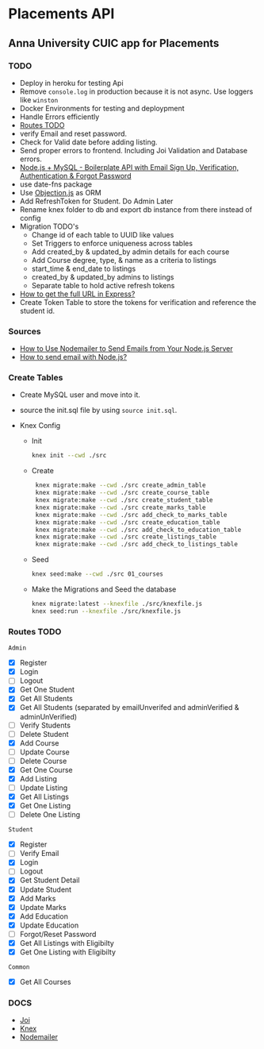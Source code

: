 # Placements API

## Anna University CUIC app for Placements

### TODO

- Deploy in heroku for testing Api
- Remove `console.log` in production because it is not async. Use loggers like `winston`
- Docker Environments for testing and deploypment
- Handle Errors efficiently
- [Routes TODO](#routes-todo)
- verify Email and reset password.
- Check for Valid date before adding listing.
- Send proper errors to frontend. Including Joi Validation and Database errors.
- [Node.js + MySQL - Boilerplate API with Email Sign Up, Verification, Authentication & Forgot Password](https://jasonwatmore.com/post/2020/09/08/nodejs-mysql-boilerplate-api-with-email-sign-up-verification-authentication-forgot-password)
- use date-fns package
- Use [Objection.js](https://vincit.github.io/objection.js/) as ORM
- Add RefreshToken for Student. Do Admin Later
- Rename knex folder to db and export db instance from there instead of config
- Migration TODO's
  - Change id of each table to UUID like values
  - Set Triggers to enforce uniqueness across tables
  - Add created_by & updated_by admin details for each course
  - Add Course degree, type, & name as a criteria to listings
  - start_time & end_date to listings
  - created_by & updated_by admins to listings
  - Separate table to hold active refresh tokens
- [How to get the full URL in Express?](https://stackoverflow.com/a/10185427/12381908)
- Create Token Table to store the tokens for verification and reference the student id.

### Sources

- [How to Use Nodemailer to Send Emails from Your Node.js Server](https://www.freecodecamp.org/news/use-nodemailer-to-send-emails-from-your-node-js-server/)
- [How to send email with Node.js?](https://netcorecloud.com/tutorials/how-to-send-email-with-node-js/)

### Create Tables

- Create MySQL user and move into it.
- source the init.sql file by using `source init.sql`.
- Knex Config

  - Init

    ```sh
    knex init --cwd ./src
    ```

  - Create
  
    ```sh
     knex migrate:make --cwd ./src create_admin_table
     knex migrate:make --cwd ./src create_course_table
     knex migrate:make --cwd ./src create_student_table
     knex migrate:make --cwd ./src create_marks_table
     knex migrate:make --cwd ./src add_check_to_marks_table
     knex migrate:make --cwd ./src create_education_table
     knex migrate:make --cwd ./src add_check_to_education_table
     knex migrate:make --cwd ./src create_listings_table
     knex migrate:make --cwd ./src add_check_to_listings_table
    ```

  - Seed

    ```sh
    knex seed:make --cwd ./src 01_courses
    ```

  - Make the Migrations and Seed the database

    ```sh
    knex migrate:latest --knexfile ./src/knexfile.js
    knex seed:run --knexfile ./src/knexfile.js
    ```

### Routes TODO

`Admin`

- [X] Register
- [X] Login
- [ ] Logout
- [X] Get One Student
- [X] Get All Students
- [X] Get All Students (separated by emailUnverifed and adminVerified & adminUnVerified)
- [ ] Verify Students
- [ ] Delete Student
- [X] Add Course
- [ ] Update Course
- [ ] Delete Course
- [X] Get One Course
- [X] Add Listing
- [ ] Update Listing
- [X] Get All Listings
- [X] Get One Listing
- [ ] Delete One Listing

`Student`

- [X] Register
- [ ] Verify Email
- [X] Login
- [ ] Logout
- [X] Get Student Detail
- [X] Update Student
- [X] Add Marks
- [X] Update Marks
- [X] Add Education
- [X] Update Education
- [ ] Forgot/Reset Password
- [X] Get All Listings with Eligibilty
- [X] Get One Listing with Eligibilty

`Common`

- [X] Get All Courses

### DOCS

- [Joi](https://joi.dev/api/?v=17.3.0)
- [Knex](http://knexjs.org/)
- [Nodemailer](https://nodemailer.com/about/)
